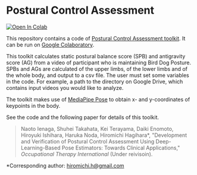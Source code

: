 # Postural Control Assessment

[![Open In Colab](https://colab.research.google.com/assets/colab-badge.svg)](https://colab.research.google.com/github/decobocollabo/Postural-Control-Assessment/blob/main/postural_control_assessment.ipynb)

This repository contains a code of [Postural Control Assessment toolkit](https://colab.research.google.com/github/decobocollabo/Postural-Control-Assessment/blob/main/postural_control_assessment.ipynb). It can be run on [Google Colaboratory](https://colab.research.google.com/?hl=en).

This toolkit calculates static postural balance score (SPB) and antigravity score (AG) from a video of participant who is maintaining Bird Dog Posture. SPBs and AGs are calculated of the upper limbs, of the lower limbs and of the whole body, and output to a csv file. The user must set some variables in the code. For example, a path to the directory on Google Drive, which contains input videos you would like to analyze.

The toolkit makes use of [MediaPipe Pose](https://google.github.io/mediapipe/solutions/pose.html) to obtain x- and y-coordinates of keypoints in the body.

See the code and the following paper for details of this toolkit.

>Naoto Ienaga, Shuhei Takahata, Kei Terayama, Daiki Enomoto, Hiroyuki Ishihara, Haruka Noda, Hiromichi Hagihara\*, "Development and Verification of Postural Control Assessment Using Deep-Learning-Based Pose Estimators: Towards Clinical Applications," _Occupational Therapy International_ (Under reivisoin).

\*Corresponding author: hiromichi.h@gmail.com
